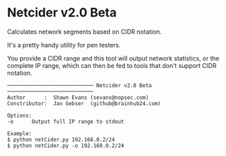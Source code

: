 # Netcider v2.0 Beta
Calculates network segments based on CIDR notation.

It's a pretty handy utility for pen testers.

You provide a CIDR range and this tool will output network statistics, or the complete IP range, which can then be fed to tools that don't support CIDR notation.

```
──────────────────────────── Netcider v2.0 Beta ────────────────────────────
Author      :  Shawn Evans (sevans@nopsec.com)
Constributor:  Jan Gebser  (github@brainhub24.com)

Options:
-o      Output full IP range to stdout

Example:
$ python netCider.py 192.168.0.2/24
$ python netCider.py -o 192.168.0.2/24
```
